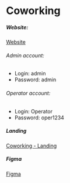 # Coworking

##### Website:

[Website](http://coworking.std-944.ist.mospolytech.ru)

###### Admin account:
- Login: admin
- Password: admin

###### Operator account:
- Login: Operator
- Password: oper1234


##### Landing

[Coworking - Landing](http://lexa070301.bhuser.ru/coworking/landing/)

##### Figma

[Figma](https://www.figma.com/file/33mkts24QAwDKq4LnzR4Om/Coworking?node-id=0%3A1)